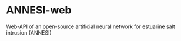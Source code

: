 # ANNESI-web
Web-API of an open-source artificial neural network for estuarine salt intrusion (ANNESI)
